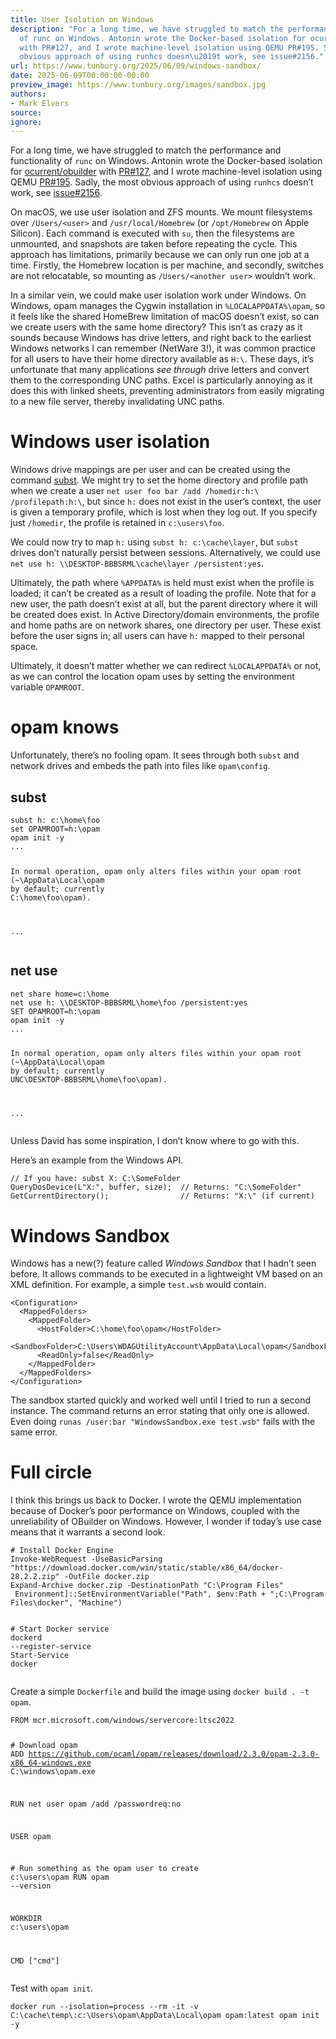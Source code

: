 ```yaml
---
title: User Isolation on Windows
description: "For a long time, we have struggled to match the performance and functionality
  of runc on Windows. Antonin wrote the Docker-based isolation for ocurrent/obuilder
  with PR#127, and I wrote machine-level isolation using QEMU PR#195. Sadly, the most
  obvious approach of using runhcs doesn\u2019t work, see issue#2156."
url: https://www.tunbury.org/2025/06/09/windows-sandbox/
date: 2025-06-09T00:00:00-00:00
preview_image: https://www.tunbury.org/images/sandbox.jpg
authors:
- Mark Elvers
source:
ignore:
---
```


<p>For a long time, we have struggled to match the performance and functionality of <code class="language-plaintext highlighter-rouge">runc</code> on Windows. Antonin wrote the Docker-based isolation for <a href="https://github.com/ocurrent/obuilder">ocurrent/obuilder</a> with <a href="https://github.com/ocurrent/obuilder/pull/127">PR#127</a>, and I wrote machine-level isolation using QEMU <a href="https://github.com/ocurrent/obuilder/pull/195">PR#195</a>. Sadly, the most obvious approach of using <code class="language-plaintext highlighter-rouge">runhcs</code> doesn’t work, see <a href="https://github.com/microsoft/hcsshim/issues/2156">issue#2156</a>.</p>

<p>On macOS, we use user isolation and ZFS mounts. We mount filesystems over <code class="language-plaintext highlighter-rouge">/Users/&lt;user&gt;</code> and <code class="language-plaintext highlighter-rouge">/usr/local/Homebrew</code> (or <code class="language-plaintext highlighter-rouge">/opt/Homebrew</code> on Apple Silicon). Each command is executed with <code class="language-plaintext highlighter-rouge">su</code>, then the filesystems are unmounted, and snapshots are taken before repeating the cycle. This approach has limitations, primarily because we can only run one job at a time. Firstly, the Homebrew location is per machine, and secondly, switches are not relocatable, so mounting as <code class="language-plaintext highlighter-rouge">/Users/&lt;another user&gt;</code> wouldn’t work.</p>

<p>In a similar vein, we could make user isolation work under Windows. On Windows, opam manages the Cygwin installation in <code class="language-plaintext highlighter-rouge">%LOCALAPPDATA%\opam</code>, so it feels like the shared HomeBrew limitation of macOS doesn’t exist, so can we create users with the same home directory? This isn’t as crazy as it sounds because Windows has drive letters, and right back to the earliest Windows networks I can remember (NetWare 3!), it was common practice for all users to have their home directory available as <code class="language-plaintext highlighter-rouge">H:\</code>. These days, it’s unfortunate that many applications <em>see through</em> drive letters and convert them to the corresponding UNC paths. Excel is particularly annoying as it does this with linked sheets, preventing administrators from easily migrating to a new file server, thereby invalidating UNC paths.</p>

<h1>Windows user isolation</h1>

<p>Windows drive mappings are per user and can be created using the command <a href="https://learn.microsoft.com/en-us/windows-server/administration/windows-commands/subst">subst</a>. We might try to set the home directory and profile path when we create a user <code class="language-plaintext highlighter-rouge">net user foo bar /add /homedir:h:\ /profilepath:h:\</code>, but since <code class="language-plaintext highlighter-rouge">h:</code> does not exist in the user’s context, the user is given a temporary profile, which is lost when they log out. If you specify just <code class="language-plaintext highlighter-rouge">/homedir</code>, the profile is retained in <code class="language-plaintext highlighter-rouge">c:\users\foo</code>.</p>

<p>We could now try to map <code class="language-plaintext highlighter-rouge">h:</code> using <code class="language-plaintext highlighter-rouge">subst h: c:\cache\layer</code>, but <code class="language-plaintext highlighter-rouge">subst</code> drives don’t naturally persist between sessions. Alternatively, we could use <code class="language-plaintext highlighter-rouge">net use h: \\DESKTOP-BBBSRML\cache\layer /persistent:yes</code>.</p>

<p>Ultimately, the path where <code class="language-plaintext highlighter-rouge">%APPDATA%</code> is held must exist when the profile is loaded; it can’t be created as a result of loading the profile. Note that for a new user, the path doesn’t exist at all, but the parent directory where it will be created does exist. In Active Directory/domain environments, the profile and home paths are on network shares, one directory per user. These exist before the user signs in; all users can have <code class="language-plaintext highlighter-rouge">h:</code> mapped to their personal space.</p>

<p>Ultimately, it doesn’t matter whether we can redirect <code class="language-plaintext highlighter-rouge">%LOCALAPPDATA%</code> or not, as we can control the location opam uses by setting the environment variable <code class="language-plaintext highlighter-rouge">OPAMROOT</code>.</p>

<h1>opam knows</h1>

<p>Unfortunately, there’s no fooling opam. It sees through both <code class="language-plaintext highlighter-rouge">subst</code> and network drives and embeds the path into files like <code class="language-plaintext highlighter-rouge">opam\config</code>.</p>

<h2>subst</h2>

<div class="language-sh highlighter-rouge"><div class="highlight"><pre class="highlight"><code>subst h: c:<span class="se">\h</span>ome<span class="se">\f</span>oo
<span class="nb">set </span><span class="nv">OPAMROOT</span><span class="o">=</span>h:<span class="se">\o</span>pam
opam init <span class="nt">-y</span>
...

  In normal operation, opam only alters files within your opam root
    <span class="o">(</span>~<span class="se">\A</span>ppData<span class="se">\L</span>ocal<span class="se">\o</span>pam by default<span class="p">;</span> currently C:<span class="se">\h</span>ome<span class="se">\f</span>oo<span class="se">\o</span>pam<span class="o">)</span><span class="nb">.</span>

...
</code></pre></div></div>

<h2>net use</h2>

<div class="language-sh highlighter-rouge"><div class="highlight"><pre class="highlight"><code>net share <span class="nv">home</span><span class="o">=</span>c:<span class="se">\h</span>ome
net use h: <span class="se">\\</span>DESKTOP-BBBSRML<span class="se">\h</span>ome<span class="se">\f</span>oo /persistent:yes
SET <span class="nv">OPAMROOT</span><span class="o">=</span>h:<span class="se">\o</span>pam
opam init <span class="nt">-y</span>
...

  In normal operation, opam only alters files within your opam root
    <span class="o">(</span>~<span class="se">\A</span>ppData<span class="se">\L</span>ocal<span class="se">\o</span>pam by default<span class="p">;</span> currently UNC<span class="se">\D</span>ESKTOP-BBBSRML<span class="se">\h</span>ome<span class="se">\f</span>oo<span class="se">\o</span>pam<span class="o">)</span><span class="nb">.</span>

...
</code></pre></div></div>

<p>Unless David has some inspiration, I don’t know where to go with this.</p>

<p>Here’s an example from the Windows API.</p>

<div class="language-cpp highlighter-rouge"><div class="highlight"><pre class="highlight"><code><span class="c1">// If you have: subst X: C:\SomeFolder</span>
<span class="n">QueryDosDevice</span><span class="p">(</span><span class="s">L"X:"</span><span class="p">,</span> <span class="n">buffer</span><span class="p">,</span> <span class="n">size</span><span class="p">);</span>  <span class="c1">// Returns: "C:\SomeFolder"</span>
<span class="n">GetCurrentDirectory</span><span class="p">();</span>                <span class="c1">// Returns: "X:\" (if current)</span>
</code></pre></div></div>

<h1>Windows Sandbox</h1>

<p>Windows has a new(?) feature called <em>Windows Sandbox</em> that I hadn’t seen before. It allows commands to be executed in a lightweight VM based on an XML definition. For example, a simple <code class="language-plaintext highlighter-rouge">test.wsb</code> would contain.</p>

<div class="language-xml highlighter-rouge"><div class="highlight"><pre class="highlight"><code><span class="nt">&lt;Configuration&gt;</span>
  <span class="nt">&lt;MappedFolders&gt;</span>
    <span class="nt">&lt;MappedFolder&gt;</span>
      <span class="nt">&lt;HostFolder&gt;</span>C:\home\foo\opam<span class="nt">&lt;/HostFolder&gt;</span>
      <span class="nt">&lt;SandboxFolder&gt;</span>C:\Users\WDAGUtilityAccount\AppData\Local\opam<span class="nt">&lt;/SandboxFolder&gt;</span>
      <span class="nt">&lt;ReadOnly&gt;</span>false<span class="nt">&lt;/ReadOnly&gt;</span>
    <span class="nt">&lt;/MappedFolder&gt;</span>
  <span class="nt">&lt;/MappedFolders&gt;</span>
<span class="nt">&lt;/Configuration&gt;</span>
</code></pre></div></div>

<p>The sandbox started quickly and worked well until I tried to run a second instance. The command returns an error stating that only one is allowed. Even doing <code class="language-plaintext highlighter-rouge">runas /user:bar "WindowsSandbox.exe test.wsb"</code> fails with the same error.</p>

<h1>Full circle</h1>

<p>I think this brings us back to Docker. I wrote the QEMU implementation because of Docker’s poor performance on Windows, coupled with the unreliability of OBuilder on Windows. However, I wonder if today’s use case means that it warrants a second look.</p>

<div class="language-powershell highlighter-rouge"><div class="highlight"><pre class="highlight"><code><span class="c"># Install Docker Engine</span><span class="w">
</span><span class="n">Invoke-WebRequest</span><span class="w"> </span><span class="nt">-UseBasicParsing</span><span class="w"> </span><span class="s2">"https://download.docker.com/win/static/stable/x86_64/docker-28.2.2.zip"</span><span class="w"> </span><span class="nt">-OutFile</span><span class="w"> </span><span class="nx">docker.zip</span><span class="w">
</span><span class="n">Expand-Archive</span><span class="w"> </span><span class="nx">docker.zip</span><span class="w"> </span><span class="nt">-DestinationPath</span><span class="w"> </span><span class="s2">"C:\Program Files"</span><span class="w">
 </span><span class="n">Environment</span><span class="p">]::</span><span class="n">SetEnvironmentVariable</span><span class="p">(</span><span class="s2">"Path"</span><span class="p">,</span><span class="w"> </span><span class="nv">$</span><span class="nn">env</span><span class="p">:</span><span class="nv">Path</span><span class="w"> </span><span class="o">+</span><span class="w"> </span><span class="s2">";C:\Program Files\docker"</span><span class="p">,</span><span class="w"> </span><span class="s2">"Machine"</span><span class="p">)</span><span class="w">

</span><span class="c"># Start Docker service</span><span class="w">
</span><span class="n">dockerd</span><span class="w"> </span><span class="nt">--register-service</span><span class="w">
</span><span class="n">Start-Service</span><span class="w"> </span><span class="nx">docker</span><span class="w">
</span></code></pre></div></div>

<p>Create a simple <code class="language-plaintext highlighter-rouge">Dockerfile</code> and build the image using <code class="language-plaintext highlighter-rouge">docker build . -t opam</code>.</p>

<div class="language-dockerfile highlighter-rouge"><div class="highlight"><pre class="highlight"><code><span class="k">FROM</span><span class="s"> mcr.microsoft.com/windows/servercore:ltsc2022</span>

<span class="c"># Download opam</span>
<span class="k">ADD</span><span class="s"> https://github.com/ocaml/opam/releases/download/2.3.0/opam-2.3.0-x86_64-windows.exe C:\\windows\\opam.exe</span>

<span class="k">RUN </span>net user opam /add /passwordreq:no

<span class="k">USER</span><span class="s"> opam</span>

<span class="c"># Run something as the opam user to create c:\\users\\opam</span>
<span class="k">RUN </span>opam <span class="nt">--version</span>

<span class="k">WORKDIR</span><span class="s"> c:\\users\\opam</span>

<span class="k">CMD</span><span class="s"> ["cmd"]</span>
</code></pre></div></div>

<p>Test with <code class="language-plaintext highlighter-rouge">opam init</code>.</p>

<div class="language-sh highlighter-rouge"><div class="highlight"><pre class="highlight"><code>docker run <span class="nt">--isolation</span><span class="o">=</span>process <span class="nt">--rm</span> <span class="nt">-it</span> <span class="nt">-v</span> C:<span class="se">\c</span>ache<span class="se">\t</span>emp<span class="se">\:</span>c:<span class="se">\U</span>sers<span class="se">\o</span>pam<span class="se">\A</span>ppData<span class="se">\L</span>ocal<span class="se">\o</span>pam opam:latest opam init <span class="nt">-y</span>
</code></pre></div></div>
